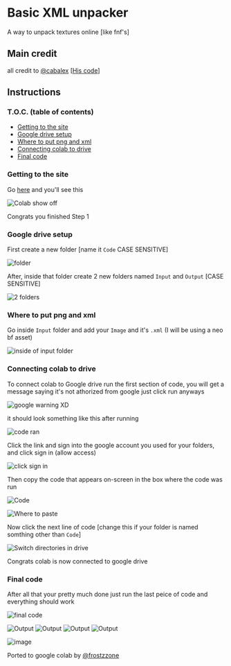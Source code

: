 
# Basic XML unpacker
A way to unpack textures online [like fnf's]

## Main credit
all credit to [@cabalex](https://github.com/cabalex) [[His code](https://gist.github.com/cabalex/931885371f20a226e4c6a3391e2d3982)]

## Instructions
### T.O.C. (table of contents)
- [Getting to the site](https://github.com/frostzzone/xml-unpacker#getting-to-the-site)
- [Google drive setup](https://github.com/frostzzone/xml-unpacker#google-drive-setup)
- [Where to put png and xml](https://github.com/frostzzone/xml-unpacker#where-to-put-png-and-xml)
- [Connecting colab to drive](https://github.com/frostzzone/xml-unpacker#connecting-colab-to-drive)
- [Final code](https://github.com/frostzzone/xml-unpacker#Final-code)
### Getting to the site
Go [here](https://colab.research.google.com/github/frostzzone/xml-unpacker/blob/main/XML_unpacker_on_colab.ipynb) and you'll see this

![Colab show off](https://user-images.githubusercontent.com/65735427/139131675-91cfe0e2-401f-4247-864a-9a79b3a0bf37.png)

Congrats you finished Step 1

### Google drive setup
First create a new folder [name it `Code` CASE SENSITIVE]

![folder](https://user-images.githubusercontent.com/65735427/139132137-05b78c77-6abe-434a-9579-39cd112aa2d2.png)

After, inside that folder create 2 new folders named `Input` and `Output` [CASE SENSITIVE]

![2 folders](https://user-images.githubusercontent.com/65735427/139132408-47162da0-e038-49ba-aed3-d0ef49c16eb4.png)
### Where to put png and xml
Go inside `Input` folder and add your `Image` and it's `.xml` (I will be using a neo bf asset)

![inside of input folder](https://user-images.githubusercontent.com/65735427/139306790-b9379bef-3950-4f2b-8cb9-3ca6751cdf7a.png)

### Connecting colab to drive
To connect colab to Google drive run the first section of code, you will get a message saying it's not athorized from google just click run anyways

![google warning XD](https://user-images.githubusercontent.com/65735427/139307095-5b998541-5983-4489-9191-c7b2acdd0d14.png)

it should look something like this after running

![code ran](https://user-images.githubusercontent.com/65735427/139307316-ec4a5b51-5c03-417c-986e-a489c3ff6919.png)

Click the link and sign into the google account you used for your folders, and click sign in (allow access)

![click sign in](https://user-images.githubusercontent.com/65735427/139307742-3bb29084-bcd1-4787-8583-a8b8c13ff3a0.png)

Then copy the code that appears on-screen in the box where the code was run

![Code](https://user-images.githubusercontent.com/65735427/139308132-cbca46b1-8885-4fc1-9f4d-5497abcf5955.png)

![Where to paste](https://user-images.githubusercontent.com/65735427/139308266-c0f5c884-28f2-449a-98b3-992a9413fbb1.png)

Now click the next line of code [change this if your folder is named somthing other than `Code`]

![Switch directories in drive](https://user-images.githubusercontent.com/65735427/139308630-55658c7d-b866-450e-af42-a39fcc5ede33.png)


Congrats colab is now connected to google drive

### Final code

After all that your pretty much done just run the last peice of code and everything should work

![final code](https://user-images.githubusercontent.com/65735427/139309501-46c0a9b4-daee-4708-bf10-9759577c0882.png)

![Output](https://user-images.githubusercontent.com/65735427/139309622-bd0ba22f-bd98-4da6-a411-326cb9c1db21.png)
![Output](https://user-images.githubusercontent.com/65735427/139309672-79f57c35-7dbe-480e-ae47-860abc2fa57c.png)
![Output](https://user-images.githubusercontent.com/65735427/139309743-0058bd31-0dff-48d4-b8af-8342985d6986.png)
![Output](https://user-images.githubusercontent.com/65735427/139309804-38a29258-590e-4ef7-a8bc-4672a64a50cf.png)


![image](https://user-images.githubusercontent.com/65735427/139309909-037a29f6-4e33-411b-816d-347227e61dfd.png)


Ported to google colab by [@frostzzone](https://github.com/frostzzone)
